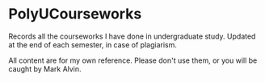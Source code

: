 # PolyUCourseworks
Records all the courseworks I have done in undergraduate study. Updated at the end of each semester, in case of plagiarism.

All content are for my own reference. Please don't use them, or you will be caught by Mark Alvin.
